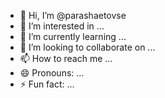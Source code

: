 - 👋 Hi, I’m @parashaetovse
- 👀 I’m interested in ...
- 🌱 I’m currently learning ...
- 💞️ I’m looking to collaborate on ...
- 📫 How to reach me ...
- 😄 Pronouns: ...
- ⚡ Fun fact: ...

<!---
parashaetovse/parashaetovse is a ✨ special ✨ repository because its `README.md` (this file) appears on your GitHub profile.
You can click the Preview link to take a look at your changes.
--->
